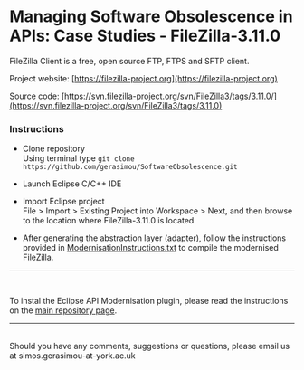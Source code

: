 # Managing Software Obsolescence in APIs: Case Studies - FileZilla-3.11.0

FileZilla Client is a free, open source FTP, FTPS and SFTP client.

Project website: [https://filezilla-project.org](https://filezilla-project.org)

Source code: [https://svn.filezilla-project.org/svn/FileZilla3/tags/3.11.0/](https://svn.filezilla-project.org/svn/FileZilla3/tags/3.11.0)
<br/>

### Instructions

* Clone  repository
<br/>Using terminal type ```git clone https://github.com/gerasimou/SoftwareObsolescence.git```

* Launch Eclipse C/C++ IDE

* Import Eclipse project
<br/> File > Import > Existing Project into Workspace > Next, and then browse to the location where FileZilla-3.11.0 is located

* After generating the abstraction layer (adapter), follow the instructions provided in [ModernisationInstructions.txt](https://github.com/gerasimou/SoftwareObsolescence/blob/master/CaseStudies/FileZilla-3.11.0/ModernisationInstructions.txt) to compile the modernised FileZilla.

---
<br/>

To instal the Eclipse API Modernisation plugin, please read the instructions on the
[main repository page](https://github.com/gerasimou/SoftwareObsolescence#managing-software-obsolescence-in-apis).

***
<br/>Should you have any comments, suggestions or questions, please email us at simos.gerasimou-at-york.ac.uk

